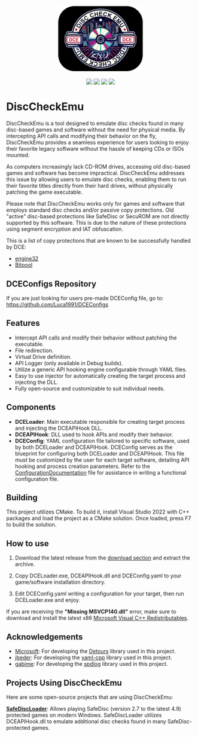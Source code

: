 <div align="center">
  <img width="45%" src="https://raw.githubusercontent.com/Luca1991/DiscCheckEmu/main/dce_logo.png"/>
</div>
<br>
<div align="center">
  <img src="https://img.shields.io/github/v/release/Luca1991/DiscCheckEmu">
  <img src="https://img.shields.io/github/release-date/Luca1991/DiscCheckEmu">
    <img src="https://img.shields.io/github/downloads/Luca1991/DiscCheckEmu/total">
  <img src="https://img.shields.io/github/license/Luca1991/DiscCheckEmu">
</div>

# DiscCheckEmu

DiscCheckEmu is a tool designed to emulate disc checks found in many disc-based games and software without the need
for physical media. By intercepting API calls and modifying their behavior on the fly, DiscCheckEmu provides a seamless
experience for users looking to enjoy their favorite legacy software without the hassle of keeping CDs or ISOs mounted.

As computers increasingly lack CD-ROM drives, accessing old disc-based games and software has become impractical.
DiscCheckEmu addresses this issue by allowing users to emulate disc checks, enabling them to run their favorite titles
directly from their hard drives, without physically patching the game executable.

Please note that DiscCheckEmu works only for games and software that employs standard disc checks and/or passive copy protections.
Old "active" disc-based protections like SafeDisc or SecuROM are not directly supported by this software. This is due to the nature of these
protections using segment encryption and IAT obfuscation.

This is a list of copy protections that are known to be successfully handled by DCE:

* [engine32](https://github.com/TheRogueArchivist/DRML/blob/main/entries/engine32/engine32.md)
* [Bitpool](https://github.com/TheRogueArchivist/DRML/blob/main/entries/Bitpool/Bitpool.md)


## DCEConfigs Repository

If you are just looking for users pre-made DCEConfig file, go to: https://github.com/Luca1991/DCEConfigs

## Features

* Intercept API calls and modify their behavior without patching the executable.
* File redirection.
* Virtual Drive definition.
* API Logger (only available in Debug builds).
* Utilize a generic API hooking engine configurable through YAML files.
* Easy to use injector for automatically creating the target process and injecting the DLL.
* Fully open-source and customizable to suit individual needs.

## Components

* **DCELoader**: Main executable responsible for creating target process and injecting the DCEAPIHook DLL.
* **DCEAPIHook**: DLL used to hook APIs and modify their behavior.
* **DCEConfig**: YAML configuration file tailored to specific software, used by both DCELoader and DCEAPIHook. DCEConfig serves as the blueprint for configuring both DCELoader and DCEAPIHook. This file must be customized by the user for each target software, detailing API hooking and process creation parameters. Refer to the [ConfigurationDocumentation](https://raw.githubusercontent.com/Luca1991/DiscCheckEmu/main/ConfigurationDocumentation.md) file for assistance in writing a functional configuration file.

## Building

This project utilizes CMake. To build it, install Visual Studio 2022 with C++ packages and load the project 
as a CMake solution. Once loaded, press F7 to build the solution.

## How to use

1. Download the latest release from the [download section](https://github.com/Luca1991/DiscCheckEmu/releases) and extract the archive.

2. Copy DCELoader.exe, DCEAPIHook.dll and DCEConfig.yaml to your game/software installation directory.

3. Edit DCEConfig.yaml writing a configuration for your target, then run DCELoader.exe and enjoy.

If you are receiving the **"Missing MSVCP140.dll"** error, make sure to download and install the latest x86 [Microsoft Visual C++ Redistributables](https://aka.ms/vs/17/release/vc_redist.x86.exe).

## Acknowledgements

* [Microsoft](https://github.com/microsoft): For developing the [Detours](https://github.com/microsoft/Detours) library used in this project.
* [jbeder](https://github.com/jbeder): For developing the [yaml-cpp](https://github.com/jbeder/yaml-cpp) library used in this project.
* [gabime](https://github.com/gabime): For developing the [spdlog](https://github.com/gabime/spdlog) library used in this project.

## Projects Using DiscCheckEmu

Here are some open-source projects that are using DiscCheckEmu:

**[SafeDiscLoader](https://github.com/nckstwrt/SafeDiscLoader)**: Allows playing SafeDisc (version 2.7 to the latest 4.9) protected games on modern Windows. SafeDiscLoader utilizes DCEAPIHook.dll to emulate additional disc checks found in many SafeDisc-protected games.

